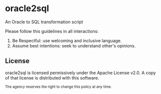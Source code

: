 # oracle2sql
An Oracle to SQL transformation script


Please follow this guidelines in all interactions:

1. Be Respectful: use welcoming and inclusive language.
2. Assume best intentions: seek to understand other's opinions.

## License

oracle2sql is licensed permissively under the Apache License v2.0.
A copy of that license is distributed with this software.

<sub>The agency reserves the right to change this policy at any time.</sub>
